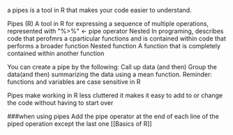  a pipes is  a tool in R that makes your code easier to understand. 

Pipes (R)
		A tool in R for expressing a sequence of multiple operations, represented with "%>%"  <- pipe operator
Nested
		In programing, describes code that perofmrs a cparticular functions and is contained within code that performs a broader function
		 Nested function
				A function that is completely contained within another function


You can create a pipe by the following: 
		Call up data (and then)
		Group the data(and then)
		summarizing the data using a mean function.
				Reminder: functions and variables are case sensitive in R
				
Pipes make working in R less cluttered it makes it easy to add to or change the code without having to start over

###when using pipes
	Add the pipe operator at the end of each line of the piped operation except the last one
[[Basics of R]]
